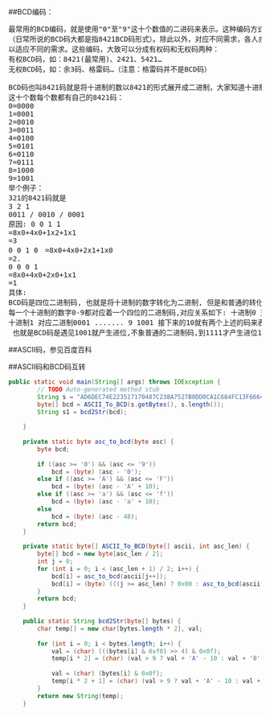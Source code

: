 ##BCD编码：
<pre>
最常用的BCD编码，就是使用"0"至"9"这十个数值的二进码来表示。这种编码方式，在称之为“8421码”
（日常所说的BCD码大都是指8421BCD码形式）。除此以外，对应不同需求，各人亦开发了不同的编码方法，
以适应不同的需求。这些编码，大致可以分成有权码和无权码两种：
有权BCD码，如：8421(最常用)、2421、5421…
无权BCD码，如：余3码、格雷码…（注意：格雷码并不是BCD码）

BCD码也叫8421码就是将十进制的数以8421的形式展开成二进制，大家知道十进制是0～9十个数组成，
这十个数每个数都有自己的8421码：
0=0000
1=0001
2=0010
3=0011
4=0100
5=0101
6=0110
7=0111
8=1000
9=1001
举个例子：
321的8421码就是
3 2 1
0011 / 0010 / 0001
原因: 0 0 1 1
=8x0+4x0+1x2+1x1
=3
0 0 1 0　=8x0+4x0+2x1+1x0
=2.
0 0 0 1
=8x0+4x0+2x0+1x1
=1
具体:
BCD码是四位二进制码, 也就是将十进制的数字转化为二进制, 但是和普通的转化有一点不同, 
每一个十进制的数字0-9都对应着一个四位的二进制码,对应关系如下: 十进制0 对应 二进制0000 ;
十进制1 对应二进制0001 ....... 9 1001 接下来的10就有两个上述的码来表示 10 表示为00010000
 也就是BCD码是遇见1001就产生进位,不象普通的二进制码,到1111才产生进位10000。
</pre>
 
##ASCII码，参见百度百科


##ASCII码和BCD码互转
```java
public static void main(String[] args) throws IOException {  
        // TODO Auto-generated method stub  
        String s = "AD6DEC74E223517170487C238A7527B0DD0CA1C684FC13F666473E7C08323F9F66473E7C08323F9F66473E7C08323F9F66473E7C08323F9F66473E7 C08323F9F66473E7C08323F9F0000000000000000";  
        byte[] bcd = ASCII_To_BCD(s.getBytes(), s.length());  
        String s1 = bcd2Str(bcd);  
          
    }  
  
    private static byte asc_to_bcd(byte asc) {  
        byte bcd;  
  
        if ((asc >= '0') && (asc <= '9'))  
            bcd = (byte) (asc - '0');  
        else if ((asc >= 'A') && (asc <= 'F'))  
            bcd = (byte) (asc - 'A' + 10);  
        else if ((asc >= 'a') && (asc <= 'f'))  
            bcd = (byte) (asc - 'a' + 10);  
        else  
            bcd = (byte) (asc - 48);  
        return bcd;  
    }  
  
    private static byte[] ASCII_To_BCD(byte[] ascii, int asc_len) {  
        byte[] bcd = new byte[asc_len / 2];  
        int j = 0;  
        for (int i = 0; i < (asc_len + 1) / 2; i++) {  
            bcd[i] = asc_to_bcd(ascii[j++]);  
            bcd[i] = (byte) (((j >= asc_len) ? 0x00 : asc_to_bcd(ascii[j++])) + (bcd[i] << 4));  
        }  
        return bcd;  
    }  
  
    public static String bcd2Str(byte[] bytes) {  
        char temp[] = new char[bytes.length * 2], val;  
  
        for (int i = 0; i < bytes.length; i++) {  
            val = (char) (((bytes[i] & 0xf0) >> 4) & 0x0f);  
            temp[i * 2] = (char) (val > 9 ? val + 'A' - 10 : val + '0');  
  
            val = (char) (bytes[i] & 0x0f);  
            temp[i * 2 + 1] = (char) (val > 9 ? val + 'A' - 10 : val + '0');  
        }  
        return new String(temp);  
    }
```
